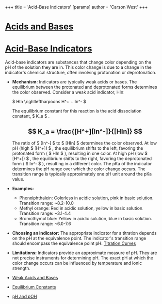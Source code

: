 +++
 title = 'Acid-Base Indicators'
[params]
	author = 'Carson West'
+++
# [Acids and Bases](./../acids-and-bases/)
# [Acid-Base Indicators](./../acid-base-indicators/)

Acid-base indicators are substances that change color depending on the pH of the solution they are in.  This color change is due to a change in the indicator's chemical structure, often involving protonation or deprotonation.

* **Mechanism:**  Indicators are typically weak acids or bases.  The equilibrium between the protonated and deprotonated forms determines the color observed.  Consider a weak acid indicator, HIn:

   $ HIn \rightleftharpoons H^+ + In^- $ 

  The equilibrium constant for this reaction is the acid dissociation constant,  $ K_a $ .

  ##  $$ K_a = \frac{[H^+][In^-]}{[HIn]} $$  
  The ratio of  $ [In^-] $  to  $ [HIn] $  determines the color observed.  At low pH (high  $ [H^+]) $ , the equilibrium shifts to the left, favoring the protonated form ( $ HIn $ ), resulting in one color. At high pH (low  $ [H^+]) $ , the equilibrium shifts to the right, favoring the deprotonated form ( $ In^- $ ), resulting in a different color. The pKa of the indicator determines the pH range over which the color change occurs.  The transition range is typically approximately one pH unit around the pKa value.


* **Examples:**

    * Phenolphthalein: Colorless in acidic solution, pink in basic solution.  Transition range: ~8.2-10.0
    * Methyl orange: Red in acidic solution, yellow in basic solution. Transition range: ~3.1-4.4
    * Bromothymol blue: Yellow in acidic solution, blue in basic solution. Transition range: ~6.0-7.6


* **Choosing an indicator:** The appropriate indicator for a titration depends on the pH at the equivalence point.  The indicator's transition range should encompass the equivalence point pH. [Titration Curves](./../titration-curves/)


* **Limitations:** Indicators provide an approximate measure of pH. They are not precise instruments for determining pH.  The exact pH at which the color change occurs can be influenced by temperature and ionic strength.


* [Weak Acids and Bases](./../weak-acids-and-bases/)
* [Equilibrium Constants](./../equilibrium-constants/)
* [pH and pOH](./../ph-and-poh/)

